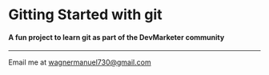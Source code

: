 # Gitting Started with git

#### A fun project to learn git as part of the **DevMarketer** community

---

Email me at [wagnermanuel730@gmail.com](Mailto:wagnermanuel730@gmail.com)